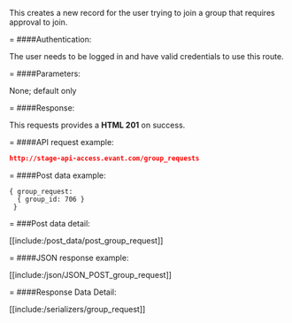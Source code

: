 <!-- --- title: POST /group_requests -->

This creates a new record for the user trying to join a group that requires approval to join.

=
####Authentication:

The user needs to be logged in and have valid credentials to use this route.

=
####Parameters:

None; default only

=
####Response:

This requests provides a <strong>HTML 201</strong> on success.

=
####API request example:
```json
http://stage-api-access.evant.com/group_requests
```

=
####Post data example:
```
{ group_request: 
  { group_id: 706 } 
 }
```

=
###Post data detail:

[[include:/post_data/post_group_request]]

=
####JSON response example:

[[include:/json/JSON_POST_group_request]]

=
####Response Data Detail:

[[include:/serializers/group_request]]